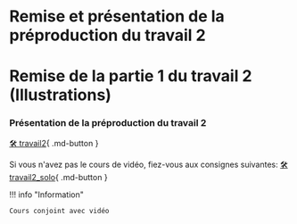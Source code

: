 # Remise et présentation de la préproduction du travail 2     
# Remise de la partie 1 du travail 2 (Illustrations)     
### Présentation de la préproduction du travail 2   
[🛠️ travail2](exercices_ae/travail2){ .md-button }   <br>   

Si vous n'avez pas le cours de vidéo, fiez-vous aux consignes suivantes: 
[🛠️ travail2_solo](exercices_ae/travail2_solo){ .md-button }   <br>   

!!! info "Information"

    Cours conjoint avec vidéo
